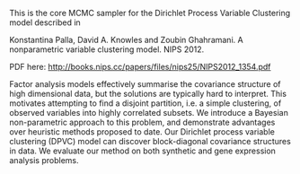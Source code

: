 This is the core MCMC sampler for the Dirichlet Process Variable Clustering model described in

Konstantina Palla, David A. Knowles and Zoubin Ghahramani. A nonparametric variable clustering model. NIPS 2012.

PDF here: <http://books.nips.cc/papers/files/nips25/NIPS2012_1354.pdf>

Factor analysis models effectively summarise the covariance structure of high dimensional data, but the solutions are typically hard to interpret. This motivates attempting to find a disjoint partition, i.e. a simple clustering, of observed variables into highly correlated subsets. We introduce a Bayesian non-parametric approach to this problem, and demonstrate advantages over heuristic methods proposed to date. Our Dirichlet process variable clustering (DPVC) model can discover block-diagonal covariance structures in data. We evaluate our method on both synthetic and gene expression analysis problems.